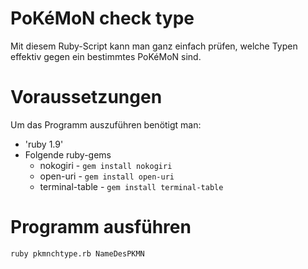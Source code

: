 PoKéMoN check type
==================

Mit diesem Ruby-Script kann man ganz einfach prüfen, welche Typen effektiv gegen ein bestimmtes PoKéMoN sind.

# Voraussetzungen
Um das Programm auszuführen benötigt man:
* 'ruby 1.9'
* Folgende ruby-gems
  * nokogiri            - `gem install nokogiri`
  * open-uri            - `gem install open-uri`
  * terminal-table      - `gem install terminal-table`
  
# Programm ausführen
`ruby pkmnchtype.rb NameDesPKMN`

